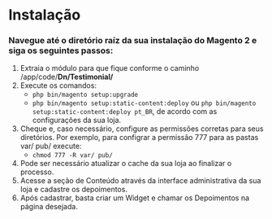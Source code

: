 # Instalação


### Navegue até o diretório raíz da sua instalação do Magento 2 e siga os seguintes passos:
1.  Extraia o módulo para que fique conforme o caminho /app/code/**Dn/Testimonial/**
2. Execute os comandos:
    -   `php bin/magento setup:upgrade`
    -   `php bin/magento setup:static-content:deploy`  ou  `php bin/magento setup:static-content:deploy pt_BR`, de acordo com as configurações da sua loja.
3.  Cheque e, caso necessário, configure as permissões corretas para seus diretórios. Por exemplo, para configrar a permissão 777 para as pastas var/ pub/ execute:
    -   `chmod 777 -R var/ pub/`
4.  Pode ser necessário atualizar o cache da sua loja ao finalizar o processo.
5.  Acesse a seção de Conteúdo através da interface administrativa da sua loja e cadastre os depoimentos.
6. Após cadastrar, basta criar um Widget e chamar os Depoimentos na página desejada.
